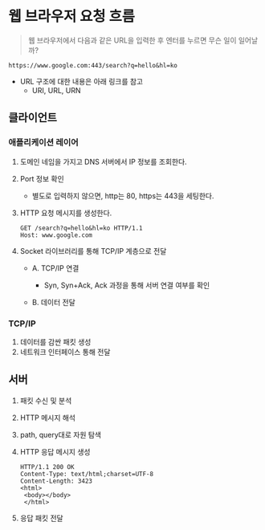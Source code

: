 # 웹 브라우저 요청 흐름



> 웹 브라우저에서 다음과 같은 URL을 입력한 후 엔터를 누르면 무슨 일이 일어날까?

```text
https://www.google.com:443/search?q=hello&hl=ko
```

- URL 구조에 대한 내용은 아래 링크를 참고
  - URI, URL, URN



## 클라이언트



### 애플리케이션 레이어

1. 도메인 네임을 가지고 DNS 서버에서 IP 정보를 조회한다.
2. Port 정보 확인
   - 별도로 입력하지 않으면, http는 80, https는 443을 세팅한다.

3. HTTP 요청 메시지를 생성한다.

   ```http
   GET /search?q=hello&hl=ko HTTP/1.1
   Host: www.google.com
   ```

4. Socket 라이브러리를 통해 TCP/IP 계층으로 전달

   - A. TCP/IP 연결
     - Syn, Syn+Ack, Ack 과정을 통해 서버 연결 여부를 확인

   - B. 데이터 전달



### TCP/IP

1. 데이터를 감싼 패킷 생성
2. 네트워크 인터페이스 통해 전달



## 서버

1. 패킷 수신 및 분석

2. HTTP 메시지 해석

3. path, query대로 자원 탐색

4. HTTP 응답 메시지 생성

   ```
   HTTP/1.1 200 OK
   Content-Type: text/html;charset=UTF-8
   Content-Length: 3423
   <html>
    <body></body>
    </html>
   ```

5. 응답 패킷 전달



